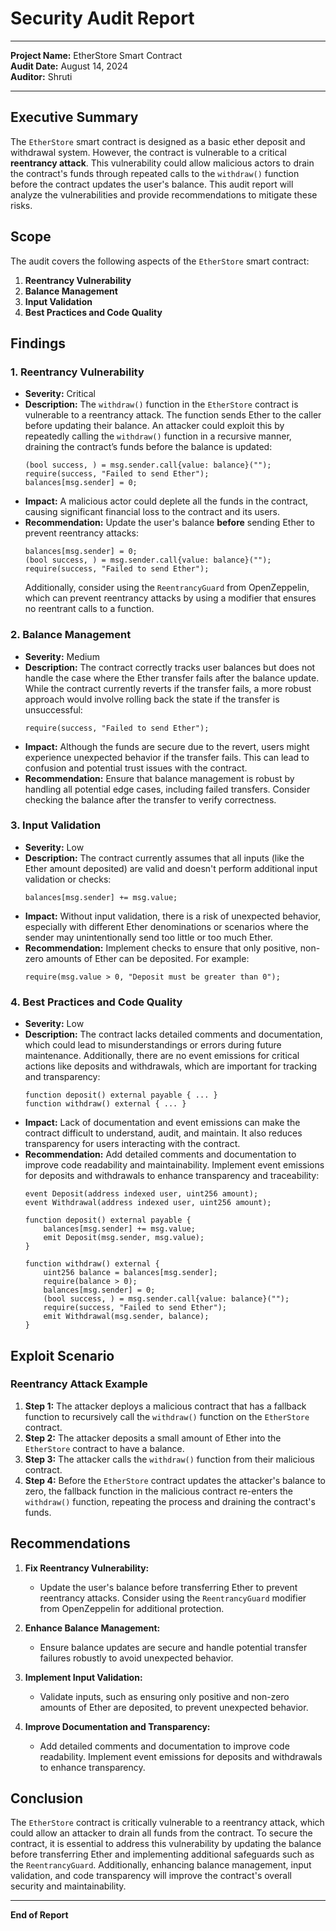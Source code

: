 # **Security Audit Report**

---

**Project Name:** EtherStore Smart Contract  
**Audit Date:** August 14, 2024  
**Auditor:** Shruti

---

## **Executive Summary**

The `EtherStore` smart contract is designed as a basic ether deposit and withdrawal system. However, the contract is vulnerable to a critical **reentrancy attack**. This vulnerability could allow malicious actors to drain the contract's funds through repeated calls to the `withdraw()` function before the contract updates the user's balance. This audit report will analyze the vulnerabilities and provide recommendations to mitigate these risks.

## **Scope**

The audit covers the following aspects of the `EtherStore` smart contract:
1. **Reentrancy Vulnerability**
2. **Balance Management**
3. **Input Validation**
4. **Best Practices and Code Quality**

## **Findings**

### **1. Reentrancy Vulnerability**
   - **Severity:** Critical
   - **Description:** The `withdraw()` function in the `EtherStore` contract is vulnerable to a reentrancy attack. The function sends Ether to the caller before updating their balance. An attacker could exploit this by repeatedly calling the `withdraw()` function in a recursive manner, draining the contract’s funds before the balance is updated:
     ```solidity
     (bool success, ) = msg.sender.call{value: balance}("");
     require(success, "Failed to send Ether");
     balances[msg.sender] = 0;
     ```
   - **Impact:** A malicious actor could deplete all the funds in the contract, causing significant financial loss to the contract and its users.
   - **Recommendation:** Update the user's balance **before** sending Ether to prevent reentrancy attacks:
     ```solidity
     balances[msg.sender] = 0;
     (bool success, ) = msg.sender.call{value: balance}("");
     require(success, "Failed to send Ether");
     ```
     Additionally, consider using the `ReentrancyGuard` from OpenZeppelin, which can prevent reentrancy attacks by using a modifier that ensures no reentrant calls to a function.

### **2. Balance Management**
   - **Severity:** Medium
   - **Description:** The contract correctly tracks user balances but does not handle the case where the Ether transfer fails after the balance update. While the contract currently reverts if the transfer fails, a more robust approach would involve rolling back the state if the transfer is unsuccessful:
     ```solidity
     require(success, "Failed to send Ether");
     ```
   - **Impact:** Although the funds are secure due to the revert, users might experience unexpected behavior if the transfer fails. This can lead to confusion and potential trust issues with the contract.
   - **Recommendation:** Ensure that balance management is robust by handling all potential edge cases, including failed transfers. Consider checking the balance after the transfer to verify correctness.

### **3. Input Validation**
   - **Severity:** Low
   - **Description:** The contract currently assumes that all inputs (like the Ether amount deposited) are valid and doesn't perform additional input validation or checks:
     ```solidity
     balances[msg.sender] += msg.value;
     ```
   - **Impact:** Without input validation, there is a risk of unexpected behavior, especially with different Ether denominations or scenarios where the sender may unintentionally send too little or too much Ether.
   - **Recommendation:** Implement checks to ensure that only positive, non-zero amounts of Ether can be deposited. For example:
     ```solidity
     require(msg.value > 0, "Deposit must be greater than 0");
     ```

### **4. Best Practices and Code Quality**
   - **Severity:** Low
   - **Description:** The contract lacks detailed comments and documentation, which could lead to misunderstandings or errors during future maintenance. Additionally, there are no event emissions for critical actions like deposits and withdrawals, which are important for tracking and transparency:
     ```solidity
     function deposit() external payable { ... }
     function withdraw() external { ... }
     ```
   - **Impact:** Lack of documentation and event emissions can make the contract difficult to understand, audit, and maintain. It also reduces transparency for users interacting with the contract.
   - **Recommendation:** Add detailed comments and documentation to improve code readability and maintainability. Implement event emissions for deposits and withdrawals to enhance transparency and traceability:
     ```solidity
     event Deposit(address indexed user, uint256 amount);
     event Withdrawal(address indexed user, uint256 amount);
     
     function deposit() external payable {
         balances[msg.sender] += msg.value;
         emit Deposit(msg.sender, msg.value);
     }
     
     function withdraw() external {
         uint256 balance = balances[msg.sender];
         require(balance > 0);
         balances[msg.sender] = 0;
         (bool success, ) = msg.sender.call{value: balance}("");
         require(success, "Failed to send Ether");
         emit Withdrawal(msg.sender, balance);
     }
     ```

## **Exploit Scenario**

### **Reentrancy Attack Example**
1. **Step 1:** The attacker deploys a malicious contract that has a fallback function to recursively call the `withdraw()` function on the `EtherStore` contract.
2. **Step 2:** The attacker deposits a small amount of Ether into the `EtherStore` contract to have a balance.
3. **Step 3:** The attacker calls the `withdraw()` function from their malicious contract.
4. **Step 4:** Before the `EtherStore` contract updates the attacker's balance to zero, the fallback function in the malicious contract re-enters the `withdraw()` function, repeating the process and draining the contract's funds.

## **Recommendations**

1. **Fix Reentrancy Vulnerability:**
   - Update the user's balance before transferring Ether to prevent reentrancy attacks. Consider using the `ReentrancyGuard` modifier from OpenZeppelin for additional protection.

2. **Enhance Balance Management:**
   - Ensure balance updates are secure and handle potential transfer failures robustly to avoid unexpected behavior.

3. **Implement Input Validation:**
   - Validate inputs, such as ensuring only positive and non-zero amounts of Ether are deposited, to prevent unexpected behavior.

4. **Improve Documentation and Transparency:**
   - Add detailed comments and documentation to improve code readability. Implement event emissions for deposits and withdrawals to enhance transparency.

## **Conclusion**

The `EtherStore` contract is critically vulnerable to a reentrancy attack, which could allow an attacker to drain all funds from the contract. To secure the contract, it is essential to address this vulnerability by updating the balance before transferring Ether and implementing additional safeguards such as the `ReentrancyGuard`. Additionally, enhancing balance management, input validation, and code transparency will improve the contract's overall security and maintainability.

---

**End of Report**
